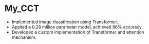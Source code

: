 # My_CCT
* Implemented image classification using Transformer.
* Applied a 0.28 million parameter model, achieved 86% accuracy.
* Developed a custom implementation of Transformer and attention mechanism.

